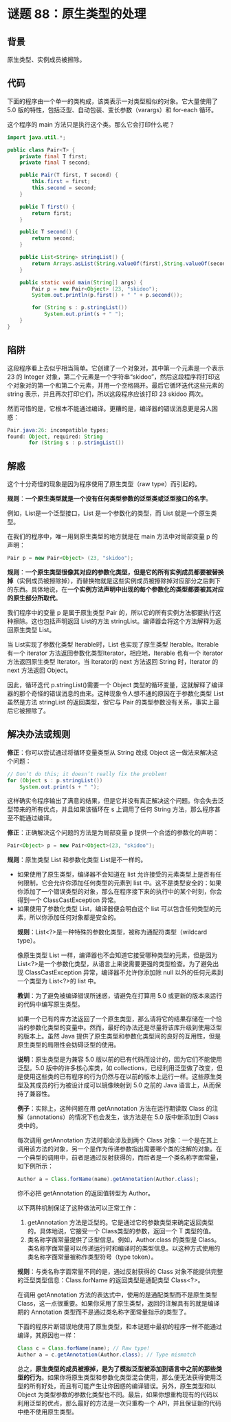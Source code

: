 # 谜题 88：原生类型的处理

## 背景

原生类型、实例成员被擦除。

## 代码

下面的程序由一个单一的类构成，该类表示一对类型相似的对象。它大量使用了 5.0 版的特性，包括泛型、自动包装、变长参数（varargs）和 for-each 循环。

这个程序的 main 方法只是执行这个类。那么它会打印什么呢？  

```java
import java.util.*;

public class Pair<T> {
    private final T first;
    private final T second;

    public Pair(T first, T second) {
        this.first = first;
        this.second = second;
    }

    public T first() {
        return first;
    }

    public T second() {
        return second;
    }

    public List<String> stringList() {
        return Arrays.asList(String.valueOf(first),String.valueOf(second));
    }

    public static void main(String[] args) {
        Pair p = new Pair<Object> (23, "skidoo");
        System.out.println(p.first() + " " + p.second());

        for (String s : p.stringList())
            System.out.print(s + " ");
    }
}
```

## 陷阱

这段程序看上去似乎相当简单。它创建了一个对象对，其中第一个元素是一个表示 23 的 Integer 对象，第二个元素是一个字符串“skidoo”，然后这段程序将打印这个对象对的第一个和第二个元素，并用一个空格隔开。最后它循环迭代这些元素的 string 表示，并且再次打印它们，所以这段程序应该打印 23 skidoo 两次。

然而可惜的是，它根本不能通过编译。更糟的是，编译器的错误消息更是另人困惑：

```java
Pair.java:26: incompatible types;
found: Object, required: String
       for (String s : p.stringList())  
```

## 解惑

这个十分奇怪的现象是因为程序使用了原生类型（raw type）而引起的。

**规则**：**一个原生类型就是一个没有任何类型参数的泛型类或泛型接口的名字**。

例如，List<E>是一个泛型接口，List<String> 是一个参数化的类型，而 List 就是一个原生类型。

在我们的程序中，唯一用到原生类型的地方就是在 main 方法中对局部变量 p 的声明：

```java
Pair p = new Pair<Object> (23, "skidoo");  
```

**规则**：**一个原生类型很像其对应的参数化类型，但是它的所有实例成员都要被替换掉**（实例成员被擦除掉），而替换物就是这些实例成员被擦除掉对应部分之后剩下的东西。具体地说，在**一个实例方法声明中出现的每个参数化的类型都要被其对应的原生部分所取代**。

我们程序中的变量 p 是属于原生类型 Pair 的，所以它的所有实例方法都要执行这种擦除。这也包括声明返回 List<String>的方法 stringList。编译器会将这个方法解释为返回原生类型 List。  

当 List<String>实现了参数化类型 Iterable<String>时，List 也实现了原生类型 Iterable。Iterable<String>有一个 iterator 方法返回参数化类型Iterator<String>，相应地，Iterable 也有一个 iterator 方法返回原生类型 Iterator。当 Iterator<String>的 next 方法返回 String 时，Iterator 的 next 方法返回 Object。

因此，循环迭代 p.stringList()需要一个 Object 类型的循环变量，这就解释了编译器的那个奇怪的错误消息的由来。这种现象令人想不通的原因在于参数化类型 List<String>虽然是方法 stringList 的返回类型，但它与 Pair 的类型参数没有关系，事实上最后它被擦除了。  

## 解决办法或规则

**修正**：你可以尝试通过将循环变量类型从 String 改成 Object 这一做法来解决这个问题：

```java
// Don’t do this; it doesn’t really fix the problem!
for (Object s : p.stringList())
    System.out.print(s + " ");  
```

这样确实令程序输出了满意的结果，但是它并没有真正解决这个问题。你会失去泛型带来的所有优点，并且如果该循环在 s 上调用了任何 String 方法，那么程序甚至不能通过编译。  

**修正**：正确解决这个问题的方法是为局部变量 p 提供一个合适的参数化的声明：

```java
Pair<Object> p = new Pair<Object>(23, "skidoo");  
```

**规则**：原生类型 List 和参数化类型 List<Object>是不一样的。

- 如果使用了原生类型，编译器不会知道在 list 允许接受的元素类型上是否有任何限制，它会允许你添加任何类型的元素到 list 中。这不是类型安全的：如果你添加了一个错误类型的对象，那么在程序接下来的执行中的某个时刻，你会得到一个 ClassCastException 异常。
- 如果使用了参数化类型 List<Object>，编译器便会明白这个 list 可以包含任何类型的元素，所以你添加任何对象都是安全的。  

**规则**：List\<?\>是一种特殊的参数化类型，被称为通配符类型（wildcard type）。

像原生类型 List 一样，编译器也不会知道它接受哪种类型的元素，但是因为 List\<?\>是一个参数化类型，从语言上来说需要更强的类型检查。为了避免出现 ClassCastException 异常，编译器不允许你添加除 null 以外的任何元素到一个类型为 List<?>的 list 中。  

**教训**：为了避免被编译错误所迷惑，请避免在打算用 5.0 或更新的版本来运行的代码中编写原生类型。

如果一个已有的库方法返回了一个原生类型，那么请将它的结果存储在一个恰当的参数化类型的变量中。然而，最好的办法还是尽量将该库升级到使用泛型的版本上。虽然 Java 提供了原生类型和参数化类型间的良好的互用性，但是原生类型的局限性会妨碍泛型的使用。  

**说明**：原生类型是为兼容 5.0 版以前的已有代码而设计的，因为它们不能使用泛型。5.0 版中的许多核心库类，如 collections，已经利用泛型做了改变，但是使用这些类的已有程序的行为仍然与在以前的版本上运行一样。这些原生类型及其成员的行为被设计成可以镜像映射到 5.0 之前的 Java 语言上，从而保持了兼容性。  

**例子**：实际上，这种问题在用 getAnnotation 方法在运行期读取 Class 的注解（annotations）的情况下也会发生，该方法是在 5.0 版中新添加到 Class 类中的。

每次调用 getAnnotation 方法时都会涉及到两个 Class 对象：一个是在其上调用该方法的对象，另一个是作为传递参数指出需要哪个类的注解的对象。在一个典型的调用中，前者是通过反射获得的，而后者是一个类名称字面常量，如下例所示：

```java
Author a = Class.forName(name).getAnnotation(Author.class);
```

你不必把 getAnnotation 的返回值转型为 Author。

以下两种机制保证了这种做法可以正常工作：

1. getAnnotation 方法是泛型的。它是通过它的参数类型来确定返回类型的。具体地说，它接受一个 Class<T>类型的参数，返回一个 T 类型的值。
2. 类名称字面常量提供了泛型信息。例如，Author.class 的类型是 Class<Author>。类名称字面常量可以传递运行时和编译时的类型信息。以这种方式使用的类名称字面常量被称作类型符号（type token）。  

**规则**：与类名称字面常量不同的是，通过反射获得的 Class 对象不能提供完整的泛型类型信息：Class.forName 的返回类型是通配类型 Class<?>。

在调用 getAnnotation 方法的表达式中，使用的是通配类型而不是原生类型 Class，这一点很重要。如果你采用了原生类型，返回的注解具有的就是编译期的 Annotation 类型而不是通过类名称字面常量指示的类型了。

下面的程序片断错误地使用了原生类型，和本谜题中最初的程序一样不能通过编译，其原因也一样：

```java
Class c = Class.forName(name); // Raw type!
Author a = c.getAnnotation(Author.class); // Type mismatch
```

总之，**原生类型的成员被擦掉，是为了模拟泛型被添加到语言中之前的那些类型的行为**。如果你将原生类型和参数化类型混合使用，那么便无法获得使用泛型的所有好处，而且有可能产生让你困惑的编译错误。另外，原生类型和以 Object 为类型参数的参数化类型也不同。最后，如果你想重构现有的代码以利用泛型的优点，那么最好的方法是一次只重构一个 API，并且保证新的代码中绝不使用原生类型。  

